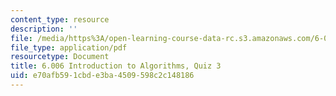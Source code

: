 ```yaml
---
content_type: resource
description: ''
file: /media/https%3A/open-learning-course-data-rc.s3.amazonaws.com/6-006-introduction-to-algorithms-spring-2020/e70afb591cbde3ba4509598c2c148186_MIT6_006S20_q3_sol.pdf
file_type: application/pdf
resourcetype: Document
title: 6.006 Introduction to Algorithms, Quiz 3
uid: e70afb59-1cbd-e3ba-4509-598c2c148186
---
```

